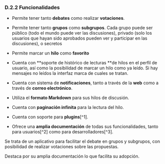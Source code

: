 ### D.2.2 Funcionalidades

* Permite tener tanto **debates** como realizar **votaciones**.

* Permite tener tanto **grupos** como **subgrupos**. Cada grupo puede ser público \(todo el mundo puede ver las discusiones\), privado \(solo los usuarios que hayan sido aprobados pueden ver y participar en las discusiones\), o secretos

* Permite marcar un **hilo** como **favorito**

* Cuenta con **soporte de histórico de lecturas **de hilos en el perfil de usuario, así como la posibilidad de marcar un hilo como ya leído. Si hay mensajes no leídos la interfaz marca de cuales se tratan.

* Cuenta con sistema de **notificaciones**, tanto a través de la **web** como a través de **correo electrónico**.

* Utiliza el **formato Markdown** para sus hilos de discusión.

* Cuenta con **paginación infinita** para la lectura del hilo.

* Cuenta con soporte para **plugins**[^1].

* Ofrece una **amplia documentación** de todas sus funcionalidades, tanto para usuarios[^2] como para desarrolladores[^3].

Se trata de un aplicativo para facilitar el debate en grupos y subgrupos, con posibilidad de realizar votaciones sobre las propuestas.

Destaca por su amplia documentación lo que facilita su adopción.


